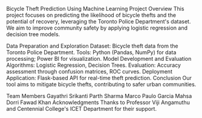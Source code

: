 Bicycle Theft Prediction Using Machine Learning
Project Overview
This project focuses on predicting the likelihood of bicycle thefts and the potential of recovery, leveraging the Toronto Police Department's dataset. We aim to improve community safety by applying logistic regression and decision tree models.

Data Preparation and Exploration
Dataset: Bicycle theft data from the Toronto Police Department.
Tools: Python (Pandas, NumPy) for data processing; Power BI for visualization.
Model Development and Evaluation
Algorithms: Logistic Regression, Decision Trees.
Evaluation: Accuracy assessment through confusion matrices, ROC curves.
Deployment
Application: Flask-based API for real-time theft prediction.
Conclusion
Our tool aims to mitigate bicycle thefts, contributing to safer urban communities.

Team Members
Gayathri Srikanti
Parth Sharma
Marco Paulo Garcia
Mahsa Dorri
Fawad Khan
Acknowledgments
Thanks to Professor Viji Angamuthu and Centennial College's ICET Department for their support.
